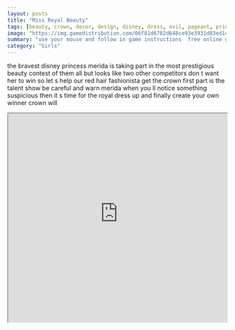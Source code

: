 ```yaml
---
layout: posts
title: "Miss Royal Beauty"
tags: [beauty, crown, decor, design, disney, dress, evil, pageant, princess, queen, royal, slacking, ursula, free, online, games, oyna, game, free, games, play, play, games]
image: "https://img.gamedistribution.com/06f81d6782d648ce93e3931d83ed14ca.jpg"
summary: "use your mouse and follow in game instructions  free online games oyna game free games play play games"
category: "Girls"
---
```


the bravest disney princess merida is taking part in the most prestigious beauty contest of them all but looks like two other competitors don t want her to win so let s help our red hair fashionista get the crown first part is the talent show be careful and warn merida when you ll notice something suspicious then it s time for the royal dress up and finally create your own winner crown will

<iframe width="100%" height="480px;" src="https://html5.gamedistribution.com/06f81d6782d648ce93e3931d83ed14ca/"></iframe>